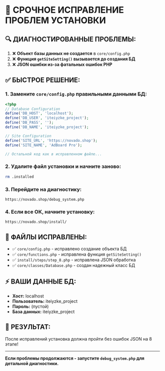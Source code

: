 # 🚨 СРОЧНОЕ ИСПРАВЛЕНИЕ ПРОБЛЕМ УСТАНОВКИ

## 🔍 **ДИАГНОСТИРОВАННЫЕ ПРОБЛЕМЫ:**

1. ❌ **Объект базы данных не создается** в `core/config.php`
2. ❌ **Функция `getSiteSetting()` вызывается до создания БД**
3. ❌ **JSON ошибки из-за фатальных ошибок PHP**

## ✅ **БЫСТРОЕ РЕШЕНИЕ:**

### 1. **Замените `core/config.php` правильными данными БД:**

```php
<?php
// Database Configuration
define('DB_HOST', 'localhost');
define('DB_USER', 'iteiyzke_project');
define('DB_PASS', '');
define('DB_NAME', 'iteiyzke_project');

// Site Configuration  
define('SITE_URL', 'https://novado.shop');
define('SITE_NAME', 'AdBoard Pro');

// Остальной код как в исправленном файле...
```

### 2. **Удалите файл установки и начните заново:**

```bash
rm .installed
```

### 3. **Перейдите на диагностику:**

```
https://novado.shop/debug_system.php
```

### 4. **Если все ОК, начните установку:**

```
https://novado.shop/install/
```

## 🔧 **ФАЙЛЫ ИСПРАВЛЕНЫ:**

- ✅ `core/config.php` - исправлено создание объекта БД
- ✅ `core/functions.php` - исправлена функция `getSiteSetting()`  
- ✅ `install/steps/step_8.php` - исправлена JSON обработка
- ✅ `core/classes/Database.php` - создан надежный класс БД

## ⚡ **ВАШИ ДАННЫЕ БД:**

- **Хост:** localhost
- **Пользователь:** iteiyzke_project
- **Пароль:** (пустой)
- **База данных:** iteiyzke_project

## 🎯 **РЕЗУЛЬТАТ:**

После исправлений установка должна пройти без ошибок JSON на 8 этапе!

---

**Если проблемы продолжаются - запустите `debug_system.php` для детальной диагностики.**